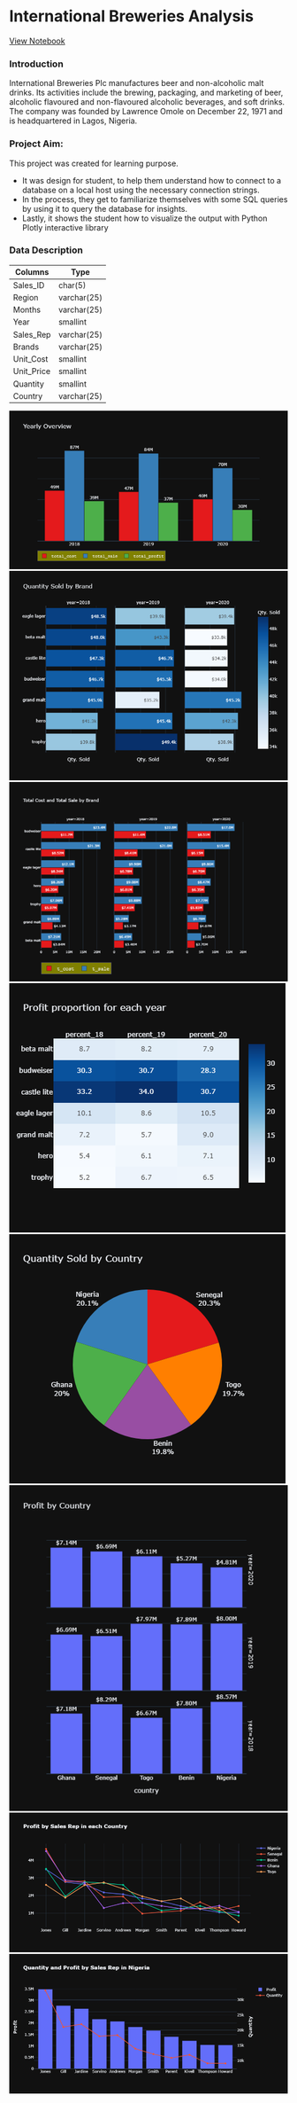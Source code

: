# International Breweries Analysis

[View Notebook](https://nbviewer.org/github/TelRich/International-Breweries-Analysis-with-SQL-and-Python/blob/main/brew.ipynb)


### Introduction
International Breweries Plc manufactures beer and non-alcoholic malt drinks. Its activities include the brewing, packaging, and marketing of beer, alcoholic flavoured and non-flavoured alcoholic beverages, and soft drinks. The company was founded by Lawrence Omole on December 22, 1971 and is headquartered in Lagos, Nigeria.

### Project Aim:
This project was created for learning purpose. 

* It was design for student, to help them understand how to connect to a database on a local host using the necessary connection strings.
* In the process, they get to familiarize themselves with some SQL queries by using it to query the database for insights.
* Lastly, it shows the student how to visualize the output with Python Plotly interactive library

### Data Description

|Columns|Type|
|---|---|
|Sales_ID|char(5)|	
|Region| varchar(25)|	
|Months| varchar(25)|	
|Year| smallint |	
|Sales_Rep| varchar(25)|	
|Brands| varchar(25)|	
|Unit_Cost| smallint|	
|Unit_Price|smallint|	
|Quantity|smallint|	
|Country| varchar(25)|

![](images/newplot0.png)
![](images/newplot1.png)
![](images/newplot2.png)
![](images/newplot3.png)
![](images/newplot4.png)
![](images/newplot5.png)
![](images/newplot6.png)
![](images/newplot7.png)